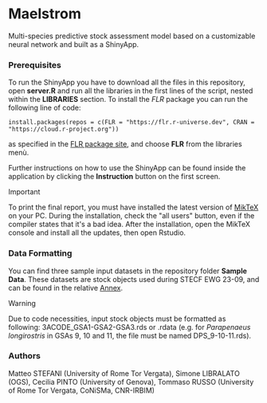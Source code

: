 # Maelstrom

Multi-species predictive stock assessment model based on a customizable neural network and built as a ShinyApp.

### Prerequisites

To run the ShinyApp you have to download all the files in this repository, open **server.R** and run all the libraries in the first lines of the script, nested within the **LIBRARIES** section. To install the *FLR* package you can run the following line of code:

```         
install.packages(repos = c(FLR = "https://flr.r-universe.dev", CRAN = "https://cloud.r-project.org"))
```

as specified in the [FLR package site](https://flr-project.org/), and choose **FLR** from the libraries menù.

Further instructions on how to use the ShinyApp can be found inside the application by clicking the **Instruction** button on the first screen.

> [!IMPORTANT]
> To print the final report, you must have installed the latest version of [MikTeX](https://miktex.org/download) on your PC. During the installation, check the "all users" button, even if the compiler states that it's a bad idea. After the installation, open the MikTeX console and install all the updates, then open Rstudio.

### Data Formatting

You can find three sample input datasets in the repository folder **Sample Data**. These datasets are stock objects used during STECF EWG 23-09, and can be found in the relative [Annex](https://stecf.jrc.ec.europa.eu/documents/d/stecf/stecf-23-09-annex_i).

> [!WARNING]
> Due to code necessities, input stock objects must be formatted as following: 3ACODE_GSA1-GSA2-GSA3.rds or .rdata (e.g. for *Parapenaeus longirostris* in GSAs 9, 10 and 11, the file must be named DPS_9-10-11.rds).

### Authors

Matteo STEFANI (University of Rome Tor Vergata), Simone LIBRALATO (OGS), Cecilia PINTO (University of Genova), Tommaso RUSSO (University of Rome Tor Vergata, CoNiSMa, CNR-IRBIM)



